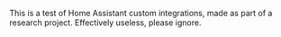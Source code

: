This is a test of Home Assistant custom integrations, made as part of a research project. Effectively useless, please ignore.
